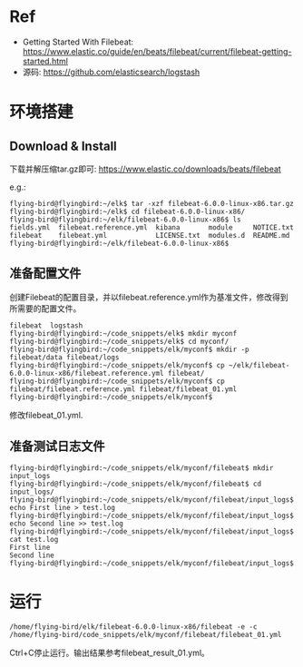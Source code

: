 # Ref

- Getting Started With Filebeat: https://www.elastic.co/guide/en/beats/filebeat/current/filebeat-getting-started.html
- 源码: https://github.com/elasticsearch/logstash

# 环境搭建

## Download & Install

下载并解压缩tar.gz即可: https://www.elastic.co/downloads/beats/filebeat

e.g.:

    flying-bird@flyingbird:~/elk$ tar -xzf filebeat-6.0.0-linux-x86.tar.gz 
    flying-bird@flyingbird:~/elk$ cd filebeat-6.0.0-linux-x86/
    flying-bird@flyingbird:~/elk/filebeat-6.0.0-linux-x86$ ls
    fields.yml  filebeat.reference.yml  kibana       module     NOTICE.txt
    filebeat    filebeat.yml            LICENSE.txt  modules.d  README.md
    flying-bird@flyingbird:~/elk/filebeat-6.0.0-linux-x86$ 

## 准备配置文件

创建Filebeat的配置目录，并以filebeat.reference.yml作为基准文件，修改得到所需要的配置文件。

    filebeat  logstash
    flying-bird@flyingbird:~/code_snippets/elk$ mkdir myconf
    flying-bird@flyingbird:~/code_snippets/elk$ cd myconf/
    flying-bird@flyingbird:~/code_snippets/elk/myconf$ mkdir -p filebeat/data filebeat/logs
    flying-bird@flyingbird:~/code_snippets/elk/myconf$ cp ~/elk/filebeat-6.0.0-linux-x86/filebeat.reference.yml filebeat/
    flying-bird@flyingbird:~/code_snippets/elk/myconf$ cp filebeat/filebeat.reference.yml filebeat/filebeat_01.yml
    flying-bird@flyingbird:~/code_snippets/elk/myconf$ 

修改filebeat_01.yml.

## 准备测试日志文件

    flying-bird@flyingbird:~/code_snippets/elk/myconf/filebeat$ mkdir input_logs
    flying-bird@flyingbird:~/code_snippets/elk/myconf/filebeat$ cd input_logs/
    flying-bird@flyingbird:~/code_snippets/elk/myconf/filebeat/input_logs$ echo First line > test.log
    flying-bird@flyingbird:~/code_snippets/elk/myconf/filebeat/input_logs$ echo Second line >> test.log
    flying-bird@flyingbird:~/code_snippets/elk/myconf/filebeat/input_logs$ cat test.log
    First line
    Second line
    flying-bird@flyingbird:~/code_snippets/elk/myconf/filebeat/input_logs$ 

# 运行

    /home/flying-bird/elk/filebeat-6.0.0-linux-x86/filebeat -e -c /home/flying-bird/code_snippets/elk/myconf/filebeat/filebeat_01.yml

Ctrl+C停止运行。输出结果参考filebeat_result_01.yml。


